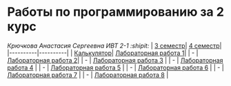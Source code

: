 # **Работы по программированию за 2 курс**
*Крючкова Анастасия Сергеевна ИВТ 2-1 :shipit:*
| [3 семестр](https://replit.com/@nestessia?path=folder/prog/3%20sem "Replit")| [4 семестр](https://replit.com/@nestessia?path=folder%2Fprog%2F4+sem&tab=repls "Replit")|
|----------|----------|
| [Калькулятор](https://replit.com/@nestessia/calculator#main.py "Калькулятор")| [Лабораторная работа 1](https://replit.com/@nestessia/prog-4sem-lr1 "Рекурсивный вариант функции для построения бинарного дерева")|
| -    | [Лабораторная работа 2](https://replit.com/@nestessia/prog-4sem-lr2 "Нерекурсивный вариант функции для построения бинарного дерева")|
| -    | [Лабораторная работа 3](https://replit.com/@nestessia/LR3-Prog "Построение графиков")   |
| -    | [Лабораторная работа 4](https://replit.com/@nestessia/LR4 "Изменения, добавленные в новых версиях Python")   |
| -    | [Лабораторная работа 5](https://replit.com/@nestessia/LR5-Prog "Работа с БД")   |
| -    | [Лабораторная работа 6](https://replit.com/@nestessia/LR6-Prog "Добавление ООП к ЛР5")   |
| -    | [Лабораторная работа 7](https://replit.com/@nestessia/PROG-4-work-with-JSON "Работа с JSON")   |
| -    | [Лабораторная работа 8](https://replit.com/@nestessia/LR8#main.py "OOP ORM")   |
